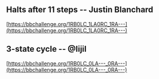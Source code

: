 <SeoTitle value="Story" />

<script lang="ts">
import { onMount } from 'svelte';
import SeoTitle from "$lib/seo_title.svelte";
import TmSimulator from "$lib/tm_simulator.svelte"
import { machineCodeToTM, tmToTuringMachineDotIO  } from '$lib/tm';
import {BB5_champion} from '$lib/machine_repertoire'
import Katex from "$lib/Katex.svelte"



onMount(() => { // TODO: this shouldn't be necessary
    const id = window.location.hash.replace(/^#/, '');
    const element = id && document.getElementById(id);
    console.log(id,element)
    if (id && element) {
      window.scrollTo({ top: element.top, behavior: 'smooth' });
    }
  });

</script>

<div class="dark w-full ">
<div class="prose prose-invert text-white -mt-4  xl:justify-start lg:ml-[170px] ml-0 sm:ml-4 font-sans prose-base sm:prose-lg w-full">
<div class="leading-normal ">
<div>

## Halts after 11 steps -- Justin Blanchard

[https://bbchallenge.org/1RB0LC_1LA0RC_1RA---](https://bbchallenge.org/1RB0LC_1LA0RC_1RA---)

<TmSimulator machineCode="1RB0LC_1LA0RC_1RA---"/>

## 3-state cycle -- @Iijil

[https://bbchallenge.org/1RB0LC_0LA---_0RA---](https://bbchallenge.org/1RB0LC_0LA---_0RA---)

<TmSimulator machineCode="1RB0LC_0LA---_0RA---"/>


<!-- ## Halters

### Halts after 4 steps -- cosmo

<TmSimulator machineCode="1RB1RB_1LA---_------_------_------"/>

### Halts after 16 steps -- savask

<TmSimulator machineCode="1RB0LC_0LB1LA_1RA0RD_1RD0RE_0LE---"/>

### Halts after 21 steps (3 states) -- mei

<TmSimulator machineCode="1RB---_1LB0RC_1LC1LA"/>

### Halts after 105 steps -- cosmo

<TmSimulator machineCode="1RB1LC_0LB1LA_1RD1LB_1RE0RD_0RA---"/>

### Halts after 47,176,870 steps -- Marxen & Buntrock

<TmSimulator/>

## Non-halters

### "Trivial" translated cycler (glider)

<TmSimulator machineCode="0RA---_------_------_------_------"/>

### Translated cycler (glider) -- Matthew House

<TmSimulator machineCode="1RB0LA_1LC0RA_0LD1LD_1LA1LE_0LB---"/>

### Cycler -- savask

<TmSimulator machineCode="1RB0LC_0LB1LA_1RA0RD_1RD0RE_0LA---"/>

### 3-state Bouncer -- Justin Blanchard

See the [space-time diagram](https://bbchallenge.org/story#space-time-diagrams) [here](https://bbchallenge.org/1RB0LC_1LB1RA_---1LA).

<TmSimulator machineCode="1RB0LC_1LB1RA_---1LA"/> -->




<div class="mb-20"></div>

</div>
</div>
</div>
</div>
